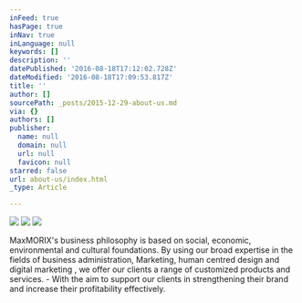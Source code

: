 ```yaml
---
inFeed: true
hasPage: true
inNav: true
inLanguage: null
keywords: []
description: ''
datePublished: '2016-08-18T17:12:02.728Z'
dateModified: '2016-08-18T17:09:53.817Z'
title: ''
author: []
sourcePath: _posts/2015-12-29-about-us.md
via: {}
authors: []
publisher:
  name: null
  domain: null
  url: null
  favicon: null
starred: false
url: about-us/index.html
_type: Article

---
```

![](https://the-grid-user-content.s3-us-west-2.amazonaws.com/fb50353c-796a-49fe-9c14-dc8b4107fb77.png)
![](https://the-grid-user-content.s3-us-west-2.amazonaws.com/eccee08d-1d88-49be-b9a7-a48dad5d1e64.jpg)
![](https://the-grid-user-content.s3-us-west-2.amazonaws.com/0f5b0426-1ce1-40fd-a5fe-58dd5253c89a.jpg)

MaxMORIX's business philosophy is based on social, economic, environmental and cultural foundations. By using our broad expertise in the fields of business administration, Marketing, human centred design and digital marketing , we offer our clients a range of customized products and services. - With the aim to support our clients in strengthening their brand and increase their profitability effectively.